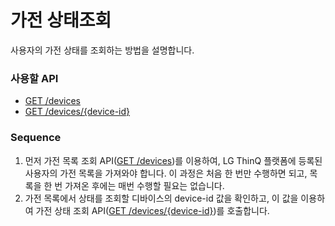 # 가전 상태조회

사용자의 가전 상태를 조회하는 방법을 설명합니다.

### 사용할 API

* [GET /devices](https://developer.damda.lge.com/docs/thinq/reference#device-li)
* [GET /devices/{device-id}](https://developer.damda.lge.com/docs/thinq/reference#device-cond)

### Sequence

1. 먼저 가전 목록 조회 API([GET /devices](https://developer.damda.lge.com/docs/thinq/reference#device-li))를 이용하여, LG ThinQ 플랫폼에 등록된 사용자의 가전 목록을 가져와야 합니다. 이 과정은 처음 한 번만 수행하면 되고, 목록을 한 번 가져온 후에는 매번 수행할 필요는 없습니다.
2. 가전 목록에서 상태를 조회할 디바이스의 device-id 값을 확인하고, 이 값을 이용하여 가전 상태 조회 API([GET /devices/{device-id}](https://developer.damda.lge.com/docs/thinq/reference#device-cond))를 호출합니다.

<figure><img src="https://developer.damda.lge.com/assets/img/thinq1.png" alt=""><figcaption></figcaption></figure>

